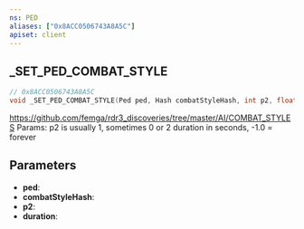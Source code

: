 ```yaml
---
ns: PED
aliases: ["0x8ACC0506743A8A5C"]
apiset: client
---
```

## _SET_PED_COMBAT_STYLE

```c
// 0x8ACC0506743A8A5C
void _SET_PED_COMBAT_STYLE(Ped ped, Hash combatStyleHash, int p2, float duration);
```

https://github.com/femga/rdr3_discoveries/tree/master/AI/COMBAT_STYLES
Params: p2 is usually 1, sometimes 0 or 2
duration in seconds, -1.0 = forever

## Parameters
* **ped**:
* **combatStyleHash**:
* **p2**:
* **duration**: